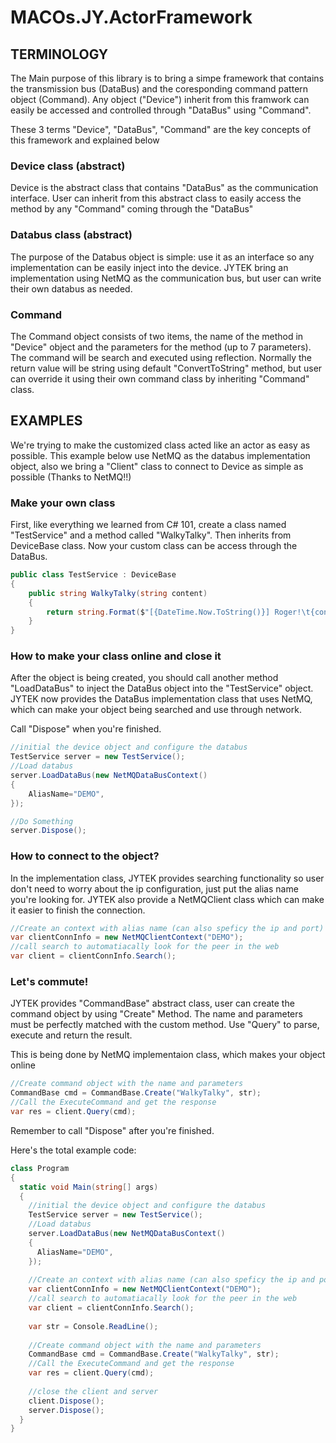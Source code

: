 
# MACOs.JY.ActorFramework

## TERMINOLOGY
The Main purpose of this library is to bring a simpe framework that contains the transmission bus (DataBus) and the coresponding command pattern object (Command). Any object ("Device") inherit from this framwork can easily  be accessed and controlled through "DataBus" using "Command".

These 3 terms "Device", "DataBus", "Command" are the key concepts of this framework and  explained below

### Device class (abstract)
Device is the abstract class that contains "DataBus" as the communication interface. User can inherit from this abstract class to easily access the method by any "Command" coming through the "DataBus" 

### Databus class (abstract)
The purpose of the Databus object is simple: use it as an interface so any implementation can be easily inject into the device. JYTEK bring an implementation using NetMQ as the communication bus, but user can write their own databus as needed. 

### Command
The Command object consists of two items, the name of the method in "Device" object and the parameters for the method (up to 7 parameters). The command will be search and executed using reflection. Normally the return value will be string using default "ConvertToString" method, but user can override it using their own command class by inheriting "Command" class.

## EXAMPLES

We're trying to make the customized class acted like an actor as easy as possible. This example below use NetMQ as the databus implementation object, also we bring a "Client" class to connect to Device as simple as possible (Thanks to NetMQ!!)

### Make your own class

First, like everything we learned from C# 101, create a class named "TestService" and a method called "WalkyTalky". Then inherits from DeviceBase class. Now your custom class can be access through the DataBus.

```c#
public class TestService : DeviceBase 
{   
    public string WalkyTalky(string content)
    {
        return string.Format($"[{DateTime.Now.ToString()}] Roger!\t{content}");
    }
}
```



### How to make your class online and close it

After the object is being created, you should call another method "LoadDataBus" to inject the DataBus object into the "TestService" object. JYTEK now provides the DataBus implementation class that uses NetMQ, which can make your object being searched and use through network.

Call "Dispose" when you're finished.


```c#
//initial the device object and configure the databus
TestService server = new TestService();
//Load databus
server.LoadDataBus(new NetMQDataBusContext()
{
	AliasName="DEMO",
});

//Do Something
server.Dispose();
```



### How to connect to the object?

In the implementation class, JYTEK provides searching functionality so user don't need to worry about the ip configuration, just put the alias name you're looking for. JYTEK also provide a NetMQClient class which can make it easier to finish the connection.

```c#
//Create an context with alias name (can also speficy the ip and port)
var clientConnInfo = new NetMQClientContext("DEMO");
//call search to automatiacally look for the peer in the web
var client = clientConnInfo.Search();
```

### Let's commute!

JYTEK provides "CommandBase" abstract class, user can create the command object by using "Create" Method. The name and parameters must be perfectly matched with the custom method. Use "Query" to parse, execute and return the result.

This is being done by NetMQ implementaion class, which makes your object online

```C#
//Create command object with the name and parameters
CommandBase cmd = CommandBase.Create("WalkyTalky", str);
//Call the ExecuteCommand and get the response
var res = client.Query(cmd);
```



Remember to call "Dispose" after you're finished.



Here's the total example code:

```c#
class Program
{
  static void Main(string[] args)
  {        
    //initial the device object and configure the databus
    TestService server = new TestService();
    //Load databus
    server.LoadDataBus(new NetMQDataBusContext()
    {
      AliasName="DEMO",
    });
     
    //Create an context with alias name (can also speficy the ip and port)
    var clientConnInfo = new NetMQClientContext("DEMO");
    //call search to automatiacally look for the peer in the web
    var client = clientConnInfo.Search();		
      
    var str = Console.ReadLine();
        
    //Create command object with the name and parameters
    CommandBase cmd = CommandBase.Create("WalkyTalky", str);
    //Call the ExecuteCommand and get the response
    var res = client.Query(cmd);	
        
    //close the client and server
    client.Dispose();
    server.Dispose();
  }
}
```

